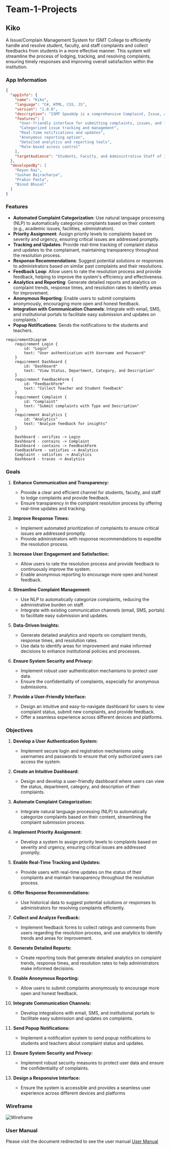 # Team-1-Projects

## Kiko

A Issue/Complain Management System for ISMT College to efficiently handle and resolve student, faculty, and staff complaints and collect feedbacks from students in a more effective manner. This system will streamline the process of lodging, tracking, and resolving complaints, ensuring timely responses and improving overall satisfaction within the institution.

### App Information

```JSON
{
  "appInfo": {
    "name": "Kiko",
    "language": "C#, HTML, CSS, JS",
    "version": "1.0.0",
    "description": "ISMT SpeakUp is a comprehensive Complaint, Issue, and Feedback Management System designed specifically for ISMT College. The platform facilitates seamless communication between students, faculty, and administration by allowing users to report, track, and resolve various issues effectively.",
    "features": [
      "User-friendly interface for submitting complaints, issues, and feedback",
      "Categorized issue tracking and management",
      "Real-time notifications and updates",
      "Anonymous reporting option",
      "Detailed analytics and reporting tools",
      "Role-based access control"
    ],
    "targetAudience": "Students, Faculty, and Administrative Staff of ISMT College"
  },
  "developedBy": [
    "Reyon Rai",
    "Sushan Bajracharya",
    "Prabin Panta",
    "Binod Bhusal"
  ]
}
```

### Features

- **Automated Complaint Categorization**: Use natural language processing (NLP) to automatically categorize complaints based on their content (e.g., academic issues, facilities, administration).
- **Priority Assignment**: Assign priority levels to complaints based on severity and urgency, ensuring critical issues are addressed promptly.
- **Tracking and Updates**: Provide real-time tracking of complaint status and updates to the complainant, maintaining transparency throughout the resolution process.
- **Response Recommendations**: Suggest potential solutions or responses to administrators based on similar past complaints and their resolutions.
- **Feedback Loop**: Allow users to rate the resolution process and provide feedback, helping to improve the system's efficiency and effectiveness.
- **Analytics and Reporting**: Generate detailed reports and analytics on complaint trends, response times, and resolution rates to identify areas for improvement.
- **Anonymous Reporting**: Enable users to submit complaints anonymously, encouraging more open and honest feedback.
- **Integration with Communication Channels**: Integrate with email, SMS, and institutional portals to facilitate easy submission and updates on complaints.'
- **Popup Notifications**: Sends the notifications to the students and teachers.

```mermaid
requirementDiagram
    requirement Login {
        id: "Login"
        text: "User authentication with Username and Password"
    }
    requirement Dashboard {
        id: "Dashboard"
        text: "View Status, Department, Category, and Description"
    }
    requirement FeedbackForm {
        id: "FeedbackForm"
        text: "Collect Teacher and Student feedback"
    }
    requirement Complaint {
        id: "Complaint"
        text: "Submit complaints with Type and Description"
    }
    requirement Analytics {
        id: "Analytics"
        text: "Analyze feedback for insights"
    }

    Dashboard - verifies -> Login
    Dashboard - contains -> Complaint
    Dashboard - contains -> FeedbackForm
    FeedbackForm - satisfies -> Analytics
    Complaint - satisfies -> Analytics
    Dashboard - traces -> Analytics

```

### Goals

1. **Enhance Communication and Transparency:**
   - Provide a clear and efficient channel for students, faculty, and staff to lodge complaints and provide feedback.
   - Ensure transparency in the complaint resolution process by offering real-time updates and tracking.

2. **Improve Response Times:**
   - Implement automated prioritization of complaints to ensure critical issues are addressed promptly.
   - Provide administrators with response recommendations to expedite the resolution process.

3. **Increase User Engagement and Satisfaction:**
   - Allow users to rate the resolution process and provide feedback to continuously improve the system.
   - Enable anonymous reporting to encourage more open and honest feedback.

4. **Streamline Complaint Management:**
   - Use NLP to automatically categorize complaints, reducing the administrative burden on staff.
   - Integrate with existing communication channels (email, SMS, portals) to facilitate easy submission and updates.

5. **Data-Driven Insights:**
   - Generate detailed analytics and reports on complaint trends, response times, and resolution rates.
   - Use data to identify areas for improvement and make informed decisions to enhance institutional policies and processes.

6. **Ensure System Security and Privacy:**
   - Implement robust user authentication mechanisms to protect user data.
   - Ensure the confidentiality of complaints, especially for anonymous submissions.

7. **Provide a User-Friendly Interface:**
   - Design an intuitive and easy-to-navigate dashboard for users to view complaint status, submit new complaints, and provide feedback.
   - Offer a seamless experience across different devices and platforms.

### Objectives

1. **Develop a User Authentication System:**
   - Implement secure login and registration mechanisms using usernames and passwords to ensure that only authorized users can access the system.

2. **Create an Intuitive Dashboard:**
   - Design and develop a user-friendly dashboard where users can view the status, department, category, and description of their complaints.

3. **Automate Complaint Categorization:**
   - Integrate natural language processing (NLP) to automatically categorize complaints based on their content, streamlining the complaint submission process.

4. **Implement Priority Assignment:**
   - Develop a system to assign priority levels to complaints based on severity and urgency, ensuring critical issues are addressed promptly.

5. **Enable Real-Time Tracking and Updates:**
   - Provide users with real-time updates on the status of their complaints and maintain transparency throughout the resolution process.

6. **Offer Response Recommendations:**
   - Use historical data to suggest potential solutions or responses to administrators for resolving complaints efficiently.

7. **Collect and Analyze Feedback:**
   - Implement feedback forms to collect ratings and comments from users regarding the resolution process, and use analytics to identify trends and areas for improvement.

8. **Generate Detailed Reports:**
   - Create reporting tools that generate detailed analytics on complaint trends, response times, and resolution rates to help administrators make informed decisions.

9. **Enable Anonymous Reporting:**
   - Allow users to submit complaints anonymously to encourage more open and honest feedback.

10. **Integrate Communication Channels:**
    - Develop integrations with email, SMS, and institutional portals to facilitate easy submission and updates on complaints.

11. **Send Popup Notifications:**
    - Implement a notification system to send popup notifications to students and teachers about complaint status and updates.

12. **Ensure System Security and Privacy:**
    - Implement robust security measures to protect user data and ensure the confidentiality of complaints.

13. **Design a Responsive Interface:**
    - Ensure the system is accessible and provides a seamless user experience across different devices and platforms

### Wireframe

![Wireframe](/Documentation/Project-info-picture/wireframe1.jpg)

### User Manual

Please visit the document redirected to see the user manual [User Manual](/Documentation/Project-information/UserManual.md)
